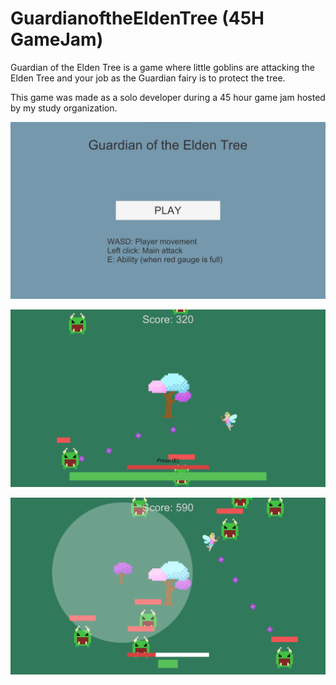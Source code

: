 # GuardianoftheEldenTree (45H GameJam)
Guardian of the Elden Tree is a game where little goblins are attacking the Elden Tree and your job as the Guardian fairy is to protect the tree.

This game was made as a solo developer during a 45 hour game jam hosted by my study organization.

![Main Menu Image](ScreenShots/MainMenu.png?raw=true)

![Gameplay Image 1](ScreenShots/GamePlay2.png?raw=true)

![Gameplay Image 2](ScreenShots/GamePlay1.png?raw=true)
